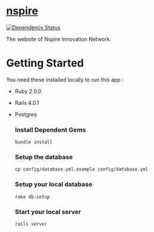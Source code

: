 [nspire](http://nspire.org)
======
[![Dependency Status](https://gemnasium.com/nspire/nspire.png)](https://gemnasium.com/nspire/nspire)

The website of Nspire Innovation Network.

# Getting Started
You need these installed locally to run this app :
- Ruby 2.0.0
- Rails 4.0.1
- Postgres

  ### Install Dependent Gems
  ```
  bundle install
  ```

  ### Setup the database
  ```
  cp config/database.yml.example config/database.yml
  ```

  ### Setup your local database
  ```
  rake db:setup
  ```

  ### Start your local server
  ```
  rails server
  ```